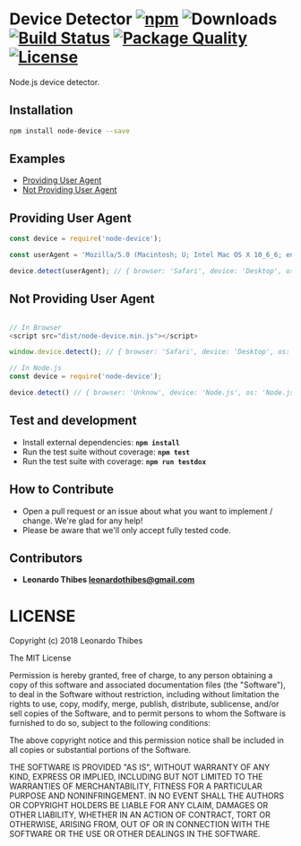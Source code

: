 # Device Detector [![npm](http://img.shields.io/npm/v/node-device.svg)](https://www.npmjs.com/package/node-device) ![Downloads](https://img.shields.io/npm/dm/node-device.svg) [![Build Status](https://secure.travis-ci.org/leonardothibes/node-device.png)](http://travis-ci.org/leonardothibes/node-device) [![Package Quality](http://npm.packagequality.com/shield/node-device.svg)](http://packagequality.com/#?package=node-device) [![License](https://img.shields.io/npm/l/node-device.svg)](LICENSE)

Node.js device detector.

Installation
------------

```bash
npm install node-device --save
```

Examples
--------

* [Providing User Agent](#providing-user-agent)
* [Not Providing User Agent](#not-providing-user-agent)

Providing User Agent
--------------------

```js
const device = require('node-device');

const userAgent = 'Mozilla/5.0 (Macintosh; U; Intel Mac OS X 10_6_6; en-US) AppleWebKit/533.20.25 (KHTML, like Gecko) Version/5.0.4 Safari/533.20.27';

device.detect(userAgent); // { browser: 'Safari', device: 'Desktop', os: 'macOS' }
```

Not Providing User Agent
------------------------

```js

// In Browser
<script src="dist/node-device.min.js"></script>

window.device.detect(); // { browser: 'Safari', device: 'Desktop', os: 'macOS' }

// In Node.js
const device = require('node-device');

device.detect() // { browser: 'Unknow', device: 'Node.js', os: 'Node.js' }

```

Test and development
--------------------

* Install external dependencies: **``npm install``**
* Run the test suite without coverage: **``npm test``**
* Run the test suite with coverage: **``npm run testdox``**

How to Contribute
-----------------

* Open a pull request or an issue about what you want to implement / change. We're glad for any help!
* Please be aware that we'll only accept fully tested code.

Contributors
------------

 * **Leonardo Thibes <leonardothibes@gmail.com>**

LICENSE
=======

Copyright (c) 2018 Leonardo Thibes

The MIT License

Permission is hereby granted, free of charge, to any person obtaining a copy of
this software and associated documentation files (the "Software"), to deal in
the Software without restriction, including without limitation the rights to
use, copy, modify, merge, publish, distribute, sublicense, and/or sell copies of
the Software, and to permit persons to whom the Software is furnished to do so,
subject to the following conditions:

The above copyright notice and this permission notice shall be included in all
copies or substantial portions of the Software.

THE SOFTWARE IS PROVIDED "AS IS", WITHOUT WARRANTY OF ANY KIND, EXPRESS OR
IMPLIED, INCLUDING BUT NOT LIMITED TO THE WARRANTIES OF MERCHANTABILITY, FITNESS
FOR A PARTICULAR PURPOSE AND NONINFRINGEMENT. IN NO EVENT SHALL THE AUTHORS OR
COPYRIGHT HOLDERS BE LIABLE FOR ANY CLAIM, DAMAGES OR OTHER LIABILITY, WHETHER
IN AN ACTION OF CONTRACT, TORT OR OTHERWISE, ARISING FROM, OUT OF OR IN
CONNECTION WITH THE SOFTWARE OR THE USE OR OTHER DEALINGS IN THE SOFTWARE.
